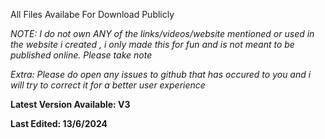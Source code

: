 All Files Availabe For Download Publicly

*NOTE: I do not own ANY of the links/videos/website mentioned or used in the website i created , i only made this for fun and is not meant to be published online.   Please take note*

*Extra: Please do open any issues to github that has occured to you and i will try to correct it for a better user experience*


**Latest Version Available: V3**

**Last Edited: 13/6/2024**
